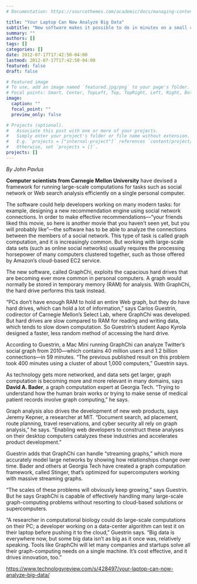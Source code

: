 ```yaml
---
# Documentation: https://sourcethemes.com/academic/docs/managing-content/

title: "Your Laptop Can Now Analyze Big Data"
subtitle: "New software makes it possible to do in minutes on a small computer what used to be done by large clusters of computers."
summary: ""
authors: []
tags: []
categories: []
date: 2012-07-17T17:42:50-04:00
lastmod: 2012-07-17T17:42:50-04:00
featured: false
draft: false

# Featured image
# To use, add an image named `featured.jpg/png` to your page's folder.
# Focal points: Smart, Center, TopLeft, Top, TopRight, Left, Right, BottomLeft, Bottom, BottomRight.
image:
  caption: ""
  focal_point: ""
  preview_only: false

# Projects (optional).
#   Associate this post with one or more of your projects.
#   Simply enter your project's folder or file name without extension.
#   E.g. `projects = ["internal-project"]` references `content/project/deep-learning/index.md`.
#   Otherwise, set `projects = []`.
projects: []
---
```


*By John Pavlus*

**Computer scientists from Carnegie Mellon University** have devised a framework for running large-scale computations for tasks such as social network or Web search analysis efficiently on a single personal computer.

The software could help developers working on many modern tasks: for example, designing a new recommendation engine using social network connections. In order to make effective recommendations—“your friends liked this movie, so here is another movie that you haven’t seen yet, but you will probably like”—the software has to be able to analyze the connections between the members of a social network. This type of task is called graph computation, and it is increasingly common. But working with large-scale data sets (such as online social networks) usually requires the processing horsepower of many computers clustered together, such as those offered by Amazon’s cloud-based EC2 service.

The new software, called GraphChi, exploits the capacious hard drives that are becoming ever more common in personal computers. A graph would normally be stored in temporary memory (RAM) for analysis. With GraphChi, the hard drive performs this task instead.

“PCs don’t have enough RAM to hold an entire Web graph, but they do have hard drives, which can hold a lot of information,” says Carlos Guestrin, codirector of Carnegie Mellon’s Select Lab, where GraphChi was developed. But hard drives are slow compared to RAM for reading and writing data, which tends to slow down computation. So Guestrin’s student Aapo Kyrola designed a faster, less random method of accessing the hard drive.

According to Guestrin, a Mac Mini running GraphChi can analyze Twitter’s social graph from 2010—which contains 40 million users and 1.2 billion connections—in 59 minutes. “The previous published result on this problem took 400 minutes using a cluster of about 1,000 computers,” Guestrin says.

As technology gets more networked, and data sets get larger, graph computation is becoming more and more relevant in many domains, says **David A. Bader**, a graph computation expert at Georgia Tech. “Trying to understand how the human brain works or trying to make sense of medical patient records involve graph computing,” he says.

Graph analysis also drives the development of new web products, says Jeremy Kepner, a researcher at MIT. “Document search, ad placement, route planning, travel reservations, and cyber security all rely on graph analysis,” he says. “Enabling web developers to construct these analyses on their desktop computers catalyzes these industries and accelerates product development.”

Guestrin adds that GraphChi can handle “streaming graphs,” which more accurately model large networks by showing how relationships change over time. Bader and others at Georgia Tech have created a graph computation framework, called Stinger, that’s optimized for supercomputers working with massive streaming graphs.

“The scales of these problems will obviously keep growing,” says Guestrin. But he says GraphChi is capable of effectively handling many large-scale graph-computing problems without resorting to cloud-based solutions or supercomputers.

“A researcher in computational biology could do large-scale computations on their PC; a developer working on a data-center algorithm can test it on their laptop before pushing it to the cloud,” Guestrin says. “Big data is everywhere now, but some big data isn’t as big as it once was, relatively speaking. Tools like GraphChi will let many companies and startups solve all their graph-computing needs on a single machine. It’s cost effective, and it drives innovation, too.”

https://www.technologyreview.com/s/428497/your-laptop-can-now-analyze-big-data/
